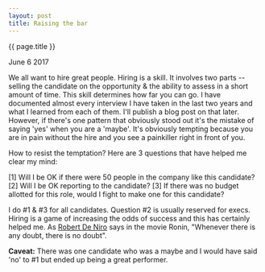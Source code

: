```yaml
---
layout: post
title: Raising the bar 
---
```


{{ page.title }}

June 6 2017

We all want to hire great people. Hiring is a skill. It involves two parts -- selling the candidate on the opportunity & the ability to assess in a short amount of time. This skill determines how far you can go. I have documented almost every interview I have taken in the last two years and what I learned from each of them. I'll publish a blog post on that later. However, if there's one pattern that obviously stood out it's the mistake of saying 'yes' when you are a 'maybe'. It's obviously tempting because you are in pain without the hire and you see a painkiller right in front of you.

How to resist the temptation? Here are 3 questions that have helped me clear my mind: 

[1] Will I be OK if there were 50 people in the company like this candidate?
[2] Will I be OK reporting to the candidate? 
[3] If there was no budget allotted for this role, would I fight to make one
for this candidate?  

I do #1 & #3 for all candidates. Question #2 is usually reserved for execs. Hiring is a game of increasing the odds of success and this has certainly helped me. As [Robert De Niro](https://www.youtube.com/watch?v=0hnhvWKMqm4) says in the movie Ronin, "Whenever there is any doubt, there is no doubt". 

**Caveat:**
There was one candidate who was a maybe and I would have said 'no' to #1 but
ended up being a great performer. 
